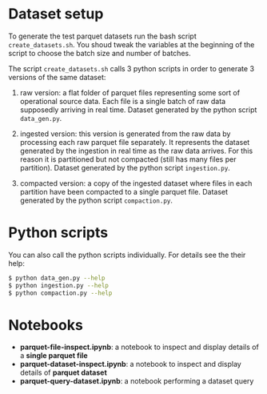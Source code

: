 # Dataset setup

To generate the test parquet datasets run the bash script `create_datasets.sh`.
You shoud tweak the variables at the beginning of the script to choose
the batch size and number of batches.

The script `create_datasets.sh` calls 3 python scripts
in order to generate 3 versions of the same dataset:

1. raw version:  a flat folder of parquet files representing some sort of operational source data. 
   Each file is a single batch of raw data supposedly arriving in real time.
   Dataset generated by the python script `data_gen.py`.
   
2. ingested version: this version is generated from the raw data by processing each raw parquet file separately.
   It represents the dataset generated by the ingestion in real time as the raw data arrives.
   For this reason it is partitioned but not compacted (still has many files per partition).
   Dataset generated by the python script `ingestion.py`.
     
3. compacted version: a copy of the ingested dataset where files in each partition have been compacted 
   to a single parquet file.
   Dataset generated by the python script `compaction.py`.

# Python scripts

You can also call the python scripts individually. For details see the their help:

```bash
$ python data_gen.py --help
$ python ingestion.py --help
$ python compaction.py --help
```

# Notebooks

- **parquet-file-inspect.ipynb**: a notebook to inspect and display details of a **single parquet file**
- **parquet-dataset-inspect.ipynb**: a notebook to inspect and display details of **parquet dataset**
- **parquet-query-dataset.ipynb**: a notebook performing a dataset query
